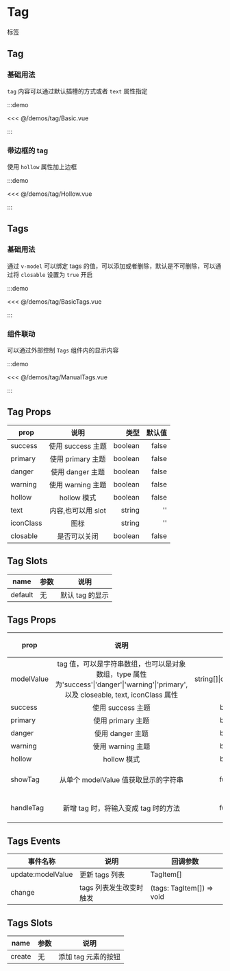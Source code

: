 # Tag

标签

## Tag

### 基础用法

`tag` 内容可以通过默认插槽的方式或者 `text` 属性指定

:::demo

<<< @/demos/tag/Basic.vue

:::

### 带边框的 tag

使用 `hollow` 属性加上边框

:::demo

<<< @/demos/tag/Hollow.vue

:::

## Tags

### 基础用法

通过 `v-model` 可以绑定 tags 的值，可以添加或者删除，默认是不可删除，可以通过将 `closable` 设置为 `true` 开启

:::demo

<<< @/demos/tag/BasicTags.vue

:::

### 组件联动

可以通过外部控制 `Tags` 组件内的显示内容

:::demo

<<< @/demos/tag/ManualTags.vue

:::

## Tag Props

| prop      |        说明        |    类型 | 默认值 |
| --------- | :----------------: | ------: | -----: |
| success   | 使用 success 主题  | boolean |  false |
| primary   | 使用 primary 主题  | boolean |  false |
| danger    |  使用 danger 主题  | boolean |  false |
| warning   | 使用 warning 主题  | boolean |  false |
| hollow    |    hollow 模式     | boolean |  false |
| text      | 内容,也可以用 slot |  string |     '' |
| iconClass |        图标        |  string |     '' |
| closable  |    是否可以关闭    | boolean |  false |

## Tag Slots

| name    | 参数 | 说明            |
| ------- | ---- | --------------- |
| default | 无   | 默认 tag 的显示 |

## Tags Props

| prop       |                                                                  说明                                                                  |               类型 |       默认值 |
| ---------- | :------------------------------------------------------------------------------------------------------------------------------------: | -----------------: | -----------: |
| modelValue | tag 值，可以是字符串数组，也可以是对象数组，type 属性为'success'\|'danger'\|'warning'\|'primary', 以及 closeable, text, iconClass 属性 | string[]\|object[] |            - |
| success    |                                                           使用 success 主题                                                            |            boolean |        false |
| primary    |                                                           使用 primary 主题                                                            |            boolean |        false |
| danger     |                                                            使用 danger 主题                                                            |            boolean |        false |
| warning    |                                                           使用 warning 主题                                                            |            boolean |        false |
| hollow     |                                                              hollow 模式                                                               |            boolean |        false |
| showTag    |                                                  从单个 modelValue 值获取显示的字符串                                                  |           function | (str) => str |
| handleTag  |                                                  新增 tag 时，将输入变成 tag 时的方法                                                  |           function | (str) => str |

## Tags Events

| 事件名称          | 说明                    | 回调参数                  |
| ----------------- | ----------------------- | ------------------------- |
| update:modelValue | 更新 tags 列表          | TagItem[]                 |
| change            | tags 列表发生改变时触发 | (tags: TagItem[]) => void |

## Tags Slots

| name   | 参数 | 说明                |
| ------ | ---- | ------------------- |
| create | 无   | 添加 tag 元素的按钮 |
